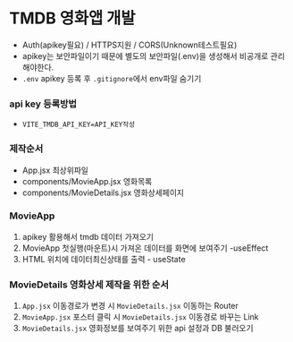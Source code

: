 # TMDB 영화앱 개발
* Auth(apikey필요) / HTTPS지원 / CORS(Unknown테스트필요)
* apikey는 보안파일이기 때문에 별도의 보안파일(.env)을 생성해서 비공개로 관리해야한다.
* `.env` apikey 등록 후 `.gitignore`에서 env파일 숨기기
### api key 등록방법
* `VITE_TMDB_API_KEY=API_KEY작성`
### 제작순서
* App.jsx 최상위파일
* components/MovieApp.jsx 영화목록
* components/MovieDetails.jsx 영화상세페이지
### MovieApp
1. apikey 활용해서 tmdb 데이터 가져오기
2. MovieApp 첫실행(마운트)시 가져온 데이터를 화면에 보여주기 -useEffect
3. HTML 위치에 데이터최신상태를 출력 - useState
### MovieDetails 영화상세 제작을 위한 순서
1. `App.jsx` 이동경로가 변경 시 `MovieDetails.jsx` 이동하는 Router
2. `MovieApp.jsx` 포스터 클릭 시 `MovieDetails.jsx` 이동경로 바꾸는 Link
3. `MovieDetails.jsx` 영화정보를 보여주기 위한 api 설정과 DB 불러오기